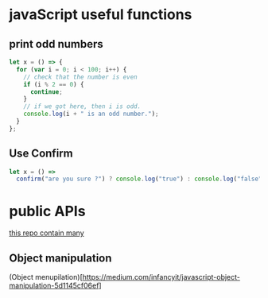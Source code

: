 # javaScript useful functions

## print odd numbers

```js
let x = () => {
  for (var i = 0; i < 100; i++) {
    // check that the number is even
    if (i % 2 == 0) {
      continue;
    }
    // if we got here, then i is odd.
    console.log(i + " is an odd number.");
  }
};
```

## Use Confirm

```js
let x = () =>
  confirm("are you sure ?") ? console.log("true") : console.log("false");
```

# public APIs

[this repo contain many](https://github.com/public-apis/public-apis)

## Object manipulation

(Object menupilation)[https://medium.com/infancyit/javascript-object-manipulation-5d1145cf06ef]
